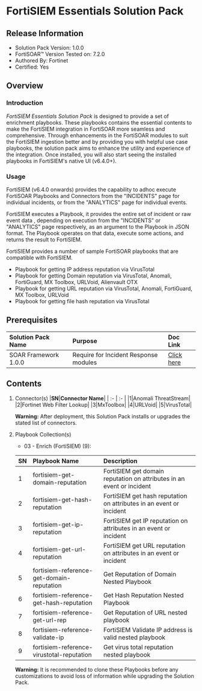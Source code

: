 # FortiSIEM Essentials Solution Pack

## Release Information

- Solution Pack Version: 1.0.0
- FortiSOAR™ Version Tested on: 7.2.0
- Authored By: Fortinet
- Certified: Yes

## Overview

### Introduction

*FortiSIEM Essentials Solution Pack* is designed to provide a set of enrichment playbooks. These playbooks contains the essential contents to make the FortiSIEM integration in FortiSOAR more seamless and comprehensive. Through enhancements in the FortiSOAR modules to suit the FortiSIEM ingestion better and by providing you with helpful use case playbooks, the solution pack aims to enhance the utility and experience of the integration. Once installed, you will also start seeing the installed playbooks in FortiSIEM's native UI (v6.4.0+).

### Usage

FortiSIEM (v6.4.0 onwards) provides the capability to adhoc execute FortiSOAR Playbooks and Connectors from the "INCIDENTS" page for individual incidents, or from the "ANALYTICS" page for individual events.

FortiSIEM executes a Playbook, it provides the entire set of incident or raw event data , depending on execution from the "INCIDENTS" or "ANALYTICS" page respectively, as an argument to the Playbook in JSON format. The Playbook operates on that data, execute some actions, and returns the result to FortiSIEM.

FortiSIEM provides a number of sample FortiSOAR playbooks that are compatible with FortiSIEM.

- Playbook for getting IP address reputation via VirusTotal
- Playbook for getting Domain reputation via VirusTotal, Anomali, FortiGuard, MX Toolbox, URLVoid, Alienvault OTX
- Playbook for getting URL reputation via VirusTotal, Anomali, FortiGuard, MX Toolbox, URLVoid
- Playbook for getting file hash reputation via VirusTotal

## Prerequisites

|**Solution Pack Name**|**Purpose**|**Doc Link**|
| :- | :- | :- |
|SOAR Framework 1.0.0|Require for Incident Response modules|[Click here](https://github.com/fortinet-fortisoar/solution-pack-soar-framework/blob/develop/README.md)|

## Contents

1. Connector(s)
    |**SN**|**Connector Name**|
    | :- | :- |
    |1|Anomali ThreatStream|
    |2|Fortinet Web Filter Lookup|
    |3|MxToolbox|
    |4|URLVoid|
    |5|VirusTotal|

     **Warning:** After deployment, this Solution Pack installs or upgrades the stated list of connectors.

2. Playbook Collection(s)
    - 03 - Enrich (FortiSIEM) (9):

    |**SN**|**Playbook Name**|**Description**|
    | :- | :- | :- |
    |1|fortisiem-get-domain-reputation|FortiSIEM get domain reputation on attributes in an event or incident|
    |2|fortisiem-get-hash-reputation|FortiSIEM get hash reputation on attributes in an event or incident|
    |3|fortisiem-get-ip-reputation|FortiSIEM get IP reputation on attributes in an event or incident|
    |4|fortisiem-get-url-reputation|FortiSIEM get URL reputation on attributes in an event or incident|
    |5|fortisiem-reference-get-domain-reputation|Get Reputation of Domain Nested Playbook|
    |6|fortisiem-reference-get-hash-reputation|Get Hash Reputation Nested Playbook|
    |7|fortisiem-reference-get-url-rep|Get Reputation of URL nested playbook|
    |8|fortisiem-reference-validate-ip|FortiSIEM Validate IP address is valid nested playbook|
    |9|fortisiem-reference-virustotal-reputation|Get virus total reputation nested playbook|

     **Warning:** It is recommended to clone these Playbooks before any customizations to avoid loss of information while upgrading the Solution Pack.
